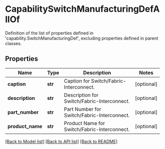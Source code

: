 # CapabilitySwitchManufacturingDefAllOf

Definition of the list of properties defined in 'capability.SwitchManufacturingDef', excluding properties defined in parent classes.
## Properties
Name | Type | Description | Notes
------------ | ------------- | ------------- | -------------
**caption** | **str** | Caption for Switch/Fabric-Interconnect. | [optional] 
**description** | **str** | Description for Switch/Fabric-Interconnect. | [optional] 
**part_number** | **str** | Part Number for Switch/Fabric-Interconnect. | [optional] 
**product_name** | **str** | Product Name for Switch/Fabric-Interconnect. | [optional] 

[[Back to Model list]](../README.md#documentation-for-models) [[Back to API list]](../README.md#documentation-for-api-endpoints) [[Back to README]](../README.md)


